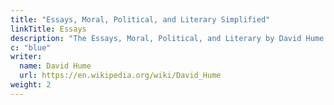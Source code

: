 ```yaml
---
title: "Essays, Moral, Political, and Literary Simplified"
linkTitle: Essays
description: "The Essays, Moral, Political, and Literary by David Hume is in three parts"
c: "blue"
writer:
  name: David Hume
  url: https://en.wikipedia.org/wiki/David_Hume
weight: 2
---
```

